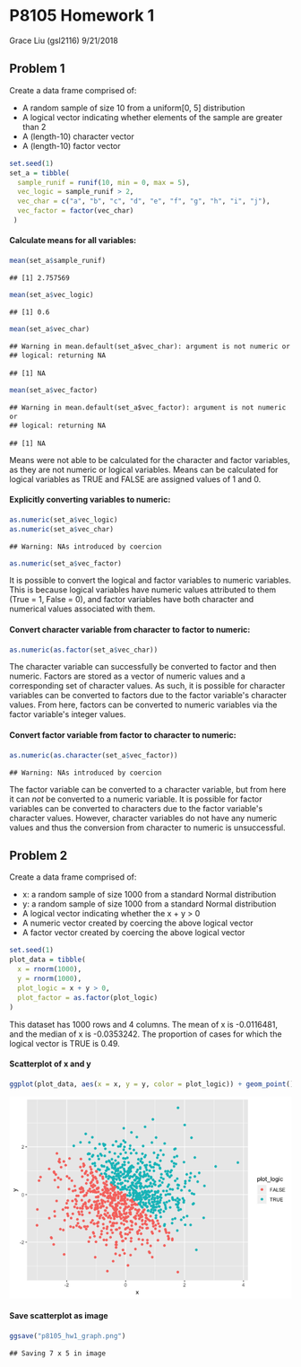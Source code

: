 P8105 Homework 1
================
Grace Liu (gsl2116)
9/21/2018

Problem 1
---------

Create a data frame comprised of:
+ A random sample of size 10 from a uniform\[0, 5\] distribution
+ A logical vector indicating whether elements of the sample are greater than 2
+ A (length-10) character vector
+ A (length-10) factor vector

``` r
set.seed(1)
set_a = tibble(
  sample_runif = runif(10, min = 0, max = 5),
  vec_logic = sample_runif > 2,
  vec_char = c("a", "b", "c", "d", "e", "f", "g", "h", "i", "j"),
  vec_factor = factor(vec_char)
 )
```

#### Calculate means for all variables:

``` r
mean(set_a$sample_runif)
```

    ## [1] 2.757569

``` r
mean(set_a$vec_logic)
```

    ## [1] 0.6

``` r
mean(set_a$vec_char)
```

    ## Warning in mean.default(set_a$vec_char): argument is not numeric or
    ## logical: returning NA

    ## [1] NA

``` r
mean(set_a$vec_factor)
```

    ## Warning in mean.default(set_a$vec_factor): argument is not numeric or
    ## logical: returning NA

    ## [1] NA

Means were not able to be calculated for the character and factor variables, as they are not numeric or logical variables. Means can be calculated for logical variables as TRUE and FALSE are assigned values of 1 and 0.

#### Explicitly converting variables to numeric:

``` r
as.numeric(set_a$vec_logic)
as.numeric(set_a$vec_char)
```

    ## Warning: NAs introduced by coercion

``` r
as.numeric(set_a$vec_factor)
```

It is possible to convert the logical and factor variables to numeric variables. This is because logical variables have numeric values attributed to them (True = 1, False = 0), and factor variables have both character and numerical values associated with them.

#### Convert character variable from character to factor to numeric:

``` r
as.numeric(as.factor(set_a$vec_char))
```

The character variable can successfully be converted to factor and then numeric. Factors are stored as a vector of numeric values and a corresponding set of character values. As such, it is possible for character variables can be converted to factors due to the factor variable's character values. From here, factors can be converted to numeric variables via the factor variable's integer values.

#### Convert factor variable from factor to character to numeric:

``` r
as.numeric(as.character(set_a$vec_factor))
```

    ## Warning: NAs introduced by coercion

The factor variable can be converted to a character variable, but from here it can *not* be converted to a numeric variable. It is possible for factor variables can be converted to characters due to the factor variable's character values. However, character variables do not have any numeric values and thus the conversion from character to numeric is unsuccessful.

Problem 2
---------

Create a data frame comprised of:
+ x: a random sample of size 1000 from a standard Normal distribution
+ y: a random sample of size 1000 from a standard Normal distribution
+ A logical vector indicating whether the x + y &gt; 0
+ A numeric vector created by coercing the above logical vector
+ A factor vector created by coercing the above logical vector

``` r
set.seed(1)
plot_data = tibble(
  x = rnorm(1000),
  y = rnorm(1000),
  plot_logic = x + y > 0,
  plot_factor = as.factor(plot_logic)
)
```

This dataset has 1000 rows and 4 columns. The mean of x is -0.0116481, and the median of x is -0.0353242. The proportion of cases for which the logical vector is TRUE is 0.49.

#### Scatterplot of x and y

``` r
ggplot(plot_data, aes(x = x, y = y, color = plot_logic)) + geom_point()
```

![](p8105_hw1_gsl2116_files/figure-markdown_github/unnamed-chunk-1-1.png)

#### Save scatterplot as image

``` r
ggsave("p8105_hw1_graph.png")
```

    ## Saving 7 x 5 in image
